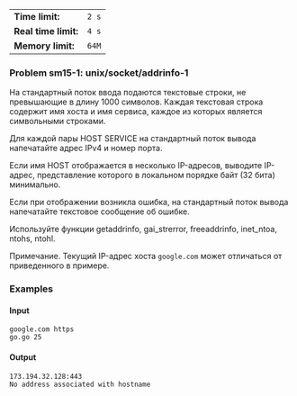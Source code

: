 |                      |       |
|----------------------|-------|
| **Time limit:**      | `2 s` |
| **Real time limit:** | `4 s` |
| **Memory limit:**    | `64M` |


### Problem sm15-1: unix/socket/addrinfo-1

На стандартный поток ввода подаются текстовые строки, не превышающие в длину 1000 символов. Каждая
текстовая строка содержит имя хоста и имя сервиса, каждое из которых является символьными строками.

Для каждой пары HOST SERVICE на стандартный поток вывода напечатайте адрес IPv4 и номер порта.

Если имя HOST отображается в несколько IP-адресов, выводите IP-адрес, представление которого в
локальном порядке байт (32 бита) минимально.

Если при отображении возникла ошибка, на стандартный поток вывода напечатайте текстовое сообщение об
ошибке.

Используйте функции getaddrinfo, gai_strerror, freeaddrinfo, inet_ntoa, ntohs, ntohl.

Примечание. Текущий IP-адрес хоста `google.com` может отличаться от приведенного в примере.

### Examples

#### Input

    
    
    google.com https
    go.go 25

#### Output

    
    
    173.194.32.128:443
    No address associated with hostname

